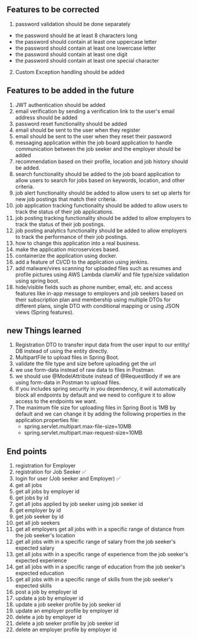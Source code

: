 ## Features to be corrected 
1. password validation should be done separately 
- the password should be at least 8 characters long
- the password should contain at least one uppercase letter
- the password should contain at least one lowercase letter
- the password should contain at least one digit
- the password should contain at least one special character
2. Custom Exception handling should be added

## Features to be added in the future 
1. JWT authentication should be added
2. email verification by sending a verification link to the user's email address should be added
3. password reset functionality should be added 
4. email should be sent to the user when they register
5. email should be sent to the user when they reset their password
6. messaging application within the job board application to handle communication between the job seeker and the employer should be added
7. recommendation based on their profile, location and job history should be added.
8. search functionality should be added to the job board application to allow users to search for jobs based on keywords, location, and other criteria.
9. job alert functionality should be added to allow users to set up alerts for new job postings that match their criteria.
10. job application tracking functionality should be added to allow users to track the status of their job applications.
11. job posting tracking functionality should be added to allow employers to track the status of their job postings.
12. job posting analytics functionality should be added to allow employers to track the performance of their job postings.
13. how to change this application into a real business.
14. make the application microservices based.
15. containerize the application using docker.
16. add a feature of CI/CD to the application using jenkins.
17. add malware/vires scanning for uploaded files such as resumes and profile pictures using AWS Lambda clamAV and file type/size validation using spring boot.
18. hide/visible fields such as phone number, email, etc. and access features like in-app message to employers and job seekers based on their subscription plan and membership using multiple DTOs for different plans, single DTO with conditional mapping or using JSON views (Spring features).

## new Things learned
1. Registration DTO to transfer input data from the user input to our entity/ DB instead of using the entity directly.
2. MultipartFile to upload files in Spring Boot.
3. validate the file type and size before uploading get the url
4. we use form-data instead of raw data to files in Postman.
5. we should use @ModelAttribute instead of @RequestBody if we are using form-data in Postman to upload files.
6. If you includes spring security in you dependency, it will automatically block all endpoints by default and we need to configure it to allow access to the endpoints we want.
7. The maximum file size for uploading files in Spring Boot is 1MB by default and we can change it by adding the following properties in the application.properties file:
   - spring.servlet.multipart.max-file-size=10MB
   - spring.servlet.multipart.max-request-size=10MB


## End points 
1. registration for Employer 
2. registration for Job Seeker ✅
3. login for user (Job seeker and Employer) ✅
4. get all jobs 
5. get all jobs by employer id
6. get jobs by id 
7. get all jobs applied by job seeker using job seeker id
8. get employer by id 
9. get job seeker by id
10. get all job seekers
11. get all employers get all jobs with in a specific range of distance from the job seeker's location
12. get all jobs with in a specific range of salary from the job seeker's expected salary
13. get all jobs with in a specific range of experience from the job seeker's expected experience
14. get all jobs with in a specific range of education from the job seeker's expected education
15. get all jobs with in a specific range of skills from the job seeker's expected skills
16. post a job by employer id
17. update a job by employer id
18. update a job seeker profile by job seeker id
19. update an employer profile by employer id
20. delete a job by employer id
21. delete a job seeker profile by job seeker id
22. delete an employer profile by employer id


